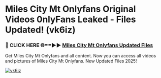 # Miles City Mt Onlyfans Original Videos 0nlyFans Leaked - Files Updated! (vk6iz)

<h3>🔴 CLICK HERE 🌐==►► <a href="https://tinyurl.com/x26r9saj" rel="nofollow">Miles City Mt Onlyfans Updated Files</a></h3>

Get Miles City Mt Onlyfans and all content. Now you can access all videos and pictures of Miles City Mt Onlyfans. New Updated Files 2025!

[![vk6iz](https://i.imgur.com/LkgZPqh.gif)](https://tinyurl.com/x26r9saj)

